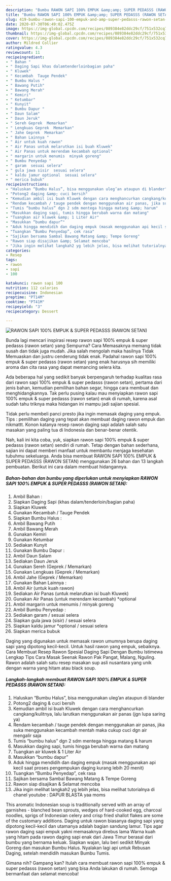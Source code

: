 ```yaml
---
description: "Bumbu RAWON SAPI 100% EMPUK &amp;amp; SUPER PEDASSS (RAWON SETAN) | Cara Bikin RAWON SAPI 100% EMPUK &amp;amp; SUPER PEDASSS (RAWON SETAN) Yang Bikin Ngiler"
title: "Bumbu RAWON SAPI 100% EMPUK &amp;amp; SUPER PEDASSS (RAWON SETAN) | Cara Bikin RAWON SAPI 100% EMPUK &amp;amp; SUPER PEDASSS (RAWON SETAN) Yang Bikin Ngiler"
slug: 419-bumbu-rawon-sapi-100-empuk-and-amp-super-pedasss-rawon-setan-cara-bikin-rawon-sapi-100-empuk-and-amp-super-pedasss-rawon-setan-yang-bikin-ngiler
date: 2020-07-30T06:49:02.475Z
image: https://img-global.cpcdn.com/recipes/089384e82ddc29cf/751x532cq70/rawon-sapi-100-empuk-super-pedasss-rawon-setan-foto-resep-utama.jpg
thumbnail: https://img-global.cpcdn.com/recipes/089384e82ddc29cf/751x532cq70/rawon-sapi-100-empuk-super-pedasss-rawon-setan-foto-resep-utama.jpg
cover: https://img-global.cpcdn.com/recipes/089384e82ddc29cf/751x532cq70/rawon-sapi-100-empuk-super-pedasss-rawon-setan-foto-resep-utama.jpg
author: Mildred Collier
ratingvalue: 4.3
reviewcount: 11
recipeingredient:
- " Bahan "
- " Daging Sapi khas dalamtenderloinbagian paha"
- " Kluwek"
- " Kecambah  Tauge Pendek"
- " Bumbu Halus "
- " Bawang Putih"
- " Bawang Merah"
- " Kemiri"
- " Ketumbar"
- " Kunyit"
- " Bumbu Dapur "
- " Daun Salam"
- " Daun Jeruk"
- " Sereh Geprek  Memarkan"
- " Lengkuas Geprek  Memarkan"
- " Jahe Geprek  Memarkan"
- " Bahan Lainnya "
- " Air untuk kuah rawon"
- " Air Panas untuk melarutkan isi buah Kluwek"
- " Air Panas untuk merendam kecambah optional"
- " margarin untuk menumis  minyak goreng"
- " Bumbu Penyedap "
- " garam  sesuai selera"
- " gula jawa sisir  sesuai selera"
- " kaldu jamur optional  sesuai selera"
- " merica bubuk"
recipeinstructions:
- "Haluskan “Bumbu Halus”, bisa menggunakan uleg’an ataupun di blander"
- "Potong2 daging &amp; cuci bersih"
- "Kemudian ambil isi buah Kluwek dengan cara menghancurkan cangkang/kulitnya, lalu larutkan menggunakan air panas (jgn lupa saring ya)"
- "Rendam kecambah / tauge pendek dengan menggunakan air panas, jika suka menggunakan kecambah mentah maka cukup cuci dgn air mengalir saja"
- "Tumis “bumbu halus” dgn 2 sdm mentega hingga matang &amp; harum"
- "Masukkan daging sapi, tumis hingga berubah warna dan matang"
- "Tuangkan air kluwek &amp; 1 Liter Air"
- "Masukkan “bumbu dapur”"
- "Aduk hingga mendidih dan daging empuk (masak menggunakan api kecil saat proses pengempukan daging kurang lebih 20 menit)"
- "Tuangkan “Bumbu Penyedap”, cek rasa"
- "Sajikan bersama Sambal Bawang Matang &amp; Tempe Goreng"
- "Rawon siap disajikan &amp; Selamat mencoba"
- "Jika ingin melihat langkah2 yg lebih jelas, bisa melihat tutorialnya di chanel youtube : DAPUR BLASTA yaa moms"
categories:
- Resep
tags:
- rawon
- sapi
- 100

katakunci: rawon sapi 100 
nutrition: 112 calories
recipecuisine: Indonesian
preptime: "PT14M"
cooktime: "PT41M"
recipeyield: "3"
recipecategory: Dessert

---
```



![RAWON SAPI 100% EMPUK &amp; SUPER PEDASSS (RAWON SETAN)](https://img-global.cpcdn.com/recipes/089384e82ddc29cf/751x532cq70/rawon-sapi-100-empuk-super-pedasss-rawon-setan-foto-resep-utama.jpg)

Bunda lagi mencari inspirasi resep rawon sapi 100% empuk &amp; super pedasss (rawon setan) yang Sempurna? Cara Memasaknya memang tidak susah dan tidak juga mudah. Jika salah mengolah maka hasilnya Tidak Memuaskan dan justru cenderung tidak enak. Padahal rawon sapi 100% empuk &amp; super pedasss (rawon setan) yang enak harusnya sih memiliki aroma dan cita rasa yang dapat memancing selera kita.

Ada beberapa hal yang sedikit banyak berpengaruh terhadap kualitas rasa dari rawon sapi 100% empuk &amp; super pedasss (rawon setan), pertama dari jenis bahan, kemudian pemilihan bahan segar, hingga cara membuat dan menghidangkannya. Tak perlu pusing kalau mau menyiapkan rawon sapi 100% empuk &amp; super pedasss (rawon setan) enak di rumah, karena asal sudah tahu triknya maka hidangan ini mampu jadi sajian spesial.

Tidak perlu membeli panci presto jika ingin memasak daging yang empuk. Tips : pemilihan daging yang tepat akan membuat daging rawon empuk dan nikmattt. Konon katanya resep rawon daging sapi adalah salah satu masakan yang paling tua di Indonesia dan benar-benar otentik.


Nah, kali ini kita coba, yuk, siapkan rawon sapi 100% empuk &amp; super pedasss (rawon setan) sendiri di rumah. Tetap dengan bahan sederhana, sajian ini dapat memberi manfaat untuk membantu menjaga kesehatan tubuhmu sekeluarga. Anda bisa membuat RAWON SAPI 100% EMPUK &amp; SUPER PEDASSS (RAWON SETAN) menggunakan 26 bahan dan 13 langkah pembuatan. Berikut ini cara dalam membuat hidangannya.

<!--inarticleads1-->

##### Bahan-bahan dan bumbu yang diperlukan untuk menyiapkan RAWON SAPI 100% EMPUK &amp; SUPER PEDASSS (RAWON SETAN):

1. Ambil  Bahan :
1. Siapkan  Daging Sapi (khas dalam/tenderloin/bagian paha)
1. Siapkan  Kluwek
1. Gunakan  Kecambah / Tauge Pendek
1. Siapkan  Bumbu Halus :
1. Ambil  Bawang Putih
1. Ambil  Bawang Merah
1. Gunakan  Kemiri
1. Gunakan  Ketumbar
1. Sediakan  Kunyit
1. Gunakan  Bumbu Dapur :
1. Ambil  Daun Salam
1. Sediakan  Daun Jeruk
1. Gunakan  Sereh (Geprek / Memarkan)
1. Gunakan  Lengkuas (Geprek / Memarkan)
1. Ambil  Jahe (Geprek / Memarkan)
1. Gunakan  Bahan Lainnya :
1. Ambil  Air (untuk kuah rawon)
1. Sediakan  Air Panas (untuk melarutkan isi buah Kluwek)
1. Gunakan  Air Panas (untuk merendam kecambah) *optional
1. Ambil  margarin untuk menumis / minyak goreng
1. Ambil  Bumbu Penyedap :
1. Sediakan  garam / sesuai selera
1. Siapkan  gula jawa (sisir) / sesuai selera
1. Siapkan  kaldu jamur *optional / sesuai selera
1. Siapkan  merica bubuk


Daging yang digunakan untuk memasak rawon umumnya berupa daging sapi yang dipotong kecil-kecil. Untuk hasil rawon yang empuk, sebaiknya. Cara Membuat Resep Rawon Spesial Daging Sapi Dengan Bumbu Istimewa Lengkap Tips Cara Masak Seenak Rawon Pak Pangat, Malang, Nguling. Rawon adalah salah satu resep masakan sup asli nusantara yang unik dengan warna yang hitam atau black soup. 

<!--inarticleads2-->

##### Langkah-langkah membuat RAWON SAPI 100% EMPUK &amp; SUPER PEDASSS (RAWON SETAN):

1. Haluskan “Bumbu Halus”, bisa menggunakan uleg’an ataupun di blander
1. Potong2 daging &amp; cuci bersih
1. Kemudian ambil isi buah Kluwek dengan cara menghancurkan cangkang/kulitnya, lalu larutkan menggunakan air panas (jgn lupa saring ya)
1. Rendam kecambah / tauge pendek dengan menggunakan air panas, jika suka menggunakan kecambah mentah maka cukup cuci dgn air mengalir saja
1. Tumis “bumbu halus” dgn 2 sdm mentega hingga matang &amp; harum
1. Masukkan daging sapi, tumis hingga berubah warna dan matang
1. Tuangkan air kluwek &amp; 1 Liter Air
1. Masukkan “bumbu dapur”
1. Aduk hingga mendidih dan daging empuk (masak menggunakan api kecil saat proses pengempukan daging kurang lebih 20 menit)
1. Tuangkan “Bumbu Penyedap”, cek rasa
1. Sajikan bersama Sambal Bawang Matang &amp; Tempe Goreng
1. Rawon siap disajikan &amp; Selamat mencoba
1. Jika ingin melihat langkah2 yg lebih jelas, bisa melihat tutorialnya di chanel youtube : DAPUR BLASTA yaa moms


This aromatic Indonesian soup is traditionally served with an array of garnishes - blanched bean sprouts, wedges of hard-cooked egg, charcoal noodles, sprigs of Indonesian celery and crisp fried shallot flakes are some of the customary additions. Daging untuk rawon biasanya daging sapi yang dipotong kecil-kecil dan utamanya adalah bagian sandung lamur. Tips agar rawon daging sapi empuk yakni memasaknya direbus lama Warna kuah yang hitam pada rawon daging sapi enak dari Jawa Timur berasal dari bumbu yang bernama keluak. Siapkan wajan, lalu beri sedikit Minyak Goreng dan masukan Bumbu Halus. Nyalakan lagi api untuk Rebusan Daging, setelah mendidih masukan Bumbu Tumis. 

Gimana nih? Gampang kan? Itulah cara membuat rawon sapi 100% empuk &amp; super pedasss (rawon setan) yang bisa Anda lakukan di rumah. Semoga bermanfaat dan selamat mencoba!
